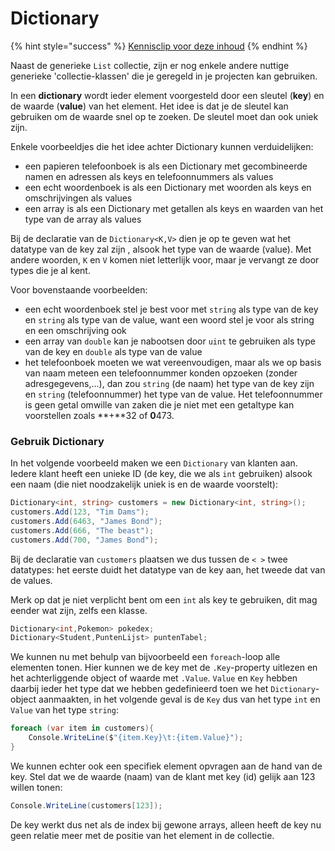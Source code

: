 # Dictionary

{% hint style="success" %}
[Kennisclip voor deze inhoud](https://ap.cloud.panopto.eu/Panopto/Pages/Viewer.aspx?id=43e5eb65-6b40-4539-892e-ab9f0093b774)
{% endhint %}

Naast de generieke `List` collectie, zijn er nog enkele andere nuttige generieke 'collectie-klassen' die je geregeld in je projecten kan gebruiken.

In een **dictionary** wordt ieder element voorgesteld door een sleutel \(**key**\) en de waarde \(**value**\) van het element. Het idee is dat je de sleutel kan gebruiken om de waarde snel op te zoeken. De sleutel moet dan ook uniek zijn.

Enkele voorbeeldjes die het idee achter Dictionary kunnen verduidelijken:

* een papieren telefoonboek is als een Dictionary met gecombineerde namen en adressen als keys en telefoonnummers als values
* een echt woordenboek is als een Dictionary met woorden als keys en omschrijvingen als values
* een array is als een Dictionary met getallen als keys en waarden van het type van de array als values

Bij de declaratie van de `Dictionary<K,V>` dien je op te geven wat het datatype van de key zal zijn , alsook het type van de waarde \(value\). Met andere woorden, `K` en `V` komen niet letterlijk voor, maar je vervangt ze door types die je al kent.

Voor bovenstaande voorbeelden:

* een echt woordenboek stel je best voor met `string` als type van de key en `string` als type van de value, want een woord stel je voor als string en een omschrijving ook
* een array van `double` kan je nabootsen door `uint` te gebruiken als type van de key en `double` als type van de value
* het telefoonboek moeten we wat vereenvoudigen, maar als we op basis van naam meteen een telefoonnummer konden opzoeken \(zonder adresgegevens,...\), dan zou `string` \(de naam\) het type van de key zijn en `string` \(telefoonnummer\) het type van de value. Het telefoonnummer is geen getal omwille van zaken die je niet met een getaltype kan voorstellen zoals **+**32 of **0**473.

### Gebruik Dictionary <a id="gebruik-dictionary"></a>

In het volgende voorbeeld maken we een `Dictionary` van klanten aan. Iedere klant heeft een unieke ID \(de key, die we als `int` gebruiken\) alsook een naam \(die niet noodzakelijk uniek is en de waarde voorstelt\):

```csharp
Dictionary<int, string> customers = new Dictionary<int, string>();
customers.Add(123, "Tim Dams");
customers.Add(6463, "James Bond");
customers.Add(666, "The beast");
customers.Add(700, "James Bond");
```

Bij de declaratie van `customers` plaatsen we dus tussen de `< >` twee datatypes: het eerste duidt het datatype van de key aan, het tweede dat van de values.

Merk op dat je niet verplicht bent om een `int` als key te gebruiken, dit mag eender wat zijn, zelfs een klasse.

```csharp
Dictionary<int,Pokemon> pokedex;
Dictionary<Student,PuntenLijst> puntenTabel;
```

We kunnen nu met behulp van bijvoorbeeld een `foreach`-loop alle elementen tonen. Hier kunnen we de key met de `.Key`-property uitlezen en het achterliggende object of waarde met `.Value`. `Value` en `Key` hebben daarbij ieder het type dat we hebben gedefinieerd toen we het `Dictionary`-object aanmaakten, in het volgende geval is de `Key` dus van het type `int` en `Value` van het type `string`:

```csharp
foreach (var item in customers){
    Console.WriteLine($"{item.Key}\t:{item.Value}");
}
```

We kunnen echter ook een specifiek element opvragen aan de hand van de key. Stel dat we de waarde \(naam\) van de klant met key \(id\) gelijk aan 123 willen tonen:

```csharp
Console.WriteLine(customers[123]);
```

De key werkt dus net als de index bij gewone arrays, alleen heeft de key nu geen relatie meer met de positie van het element in de collectie.

